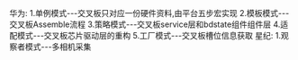 华为:
1.单例模式---交叉板只对应一份硬件资料,由平台五步宏实现
2.模板模式---交叉板Assemble流程
3.策略模式---交叉板service层和bdstate组件组件层
4.适配模式---交叉板芯片驱动层的重构
5.工厂模式---交叉板槽位信息获取
星纪:
1.观察者模式---多相机采集